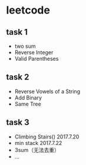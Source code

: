# leetcode
## task 1    

* two sum   
* Reverse Integer  
* Valid Parentheses

## task 2   

* Reverse Vowels of a String
* Add Binary
* Same Tree

## task 3 

* Climbing Stairs() 	2017.7.20
* min stack        2017.7.22
* 3sum（无法去重）
* ...

